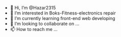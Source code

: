 - 👋 Hi, I’m @Hazar2315
- 👀 I’m interested in Boks-Fitness-electronics repair
- 🌱 I’m currently learning front-end web developing
- 💞️ I’m looking to collaborate on ...
- 📫 How to reach me ...

<!---
Hazar2315/Hazar2315 is a ✨ special ✨ repository because its `README.md` (this file) appears on your GitHub profile.
You can click the Preview link to take a look at your changes.
--->
